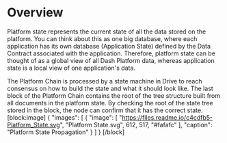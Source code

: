 # Overview

Platform state represents the current state of all the data stored on the platform. You can think about this as one big database, where each application has its own database (Application State) defined by the Data Contract associated with the application. Therefore, platform state can be thought of as a global view of all Dash Platform data, whereas application state is a local view of one application's data.

The Platform Chain is processed by a state machine in Drive to reach consensus on how to build the state and what it should look like. The last block of the Platform Chain contains the root of the tree structure built from all documents in the platform state. By checking the root of the state tree stored in the block, the node can confirm that it has the correct state.
[block:image]
{
  "images": [
    {
      "image": [
        "https://files.readme.io/c4cdfb5-Platform_State.svg",
        "Platform State.svg",
        612,
        517,
        "#fafafc"
      ],
      "caption": "Platform State Propagation"
    }
  ]
}
[/block]
